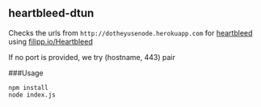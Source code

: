 heartbleed-dtun
---------------

Checks the urls from `http://dotheyusenode.herokuapp.com` for
[heartbleed](http://heartbleed.com/) using [filipp.io/Heartbleed](https://github.com/FiloSottile/Heartbleed)

If no port is provided, we try (hostname, 443) pair

###Usage

```
npm install
node index.js
```

